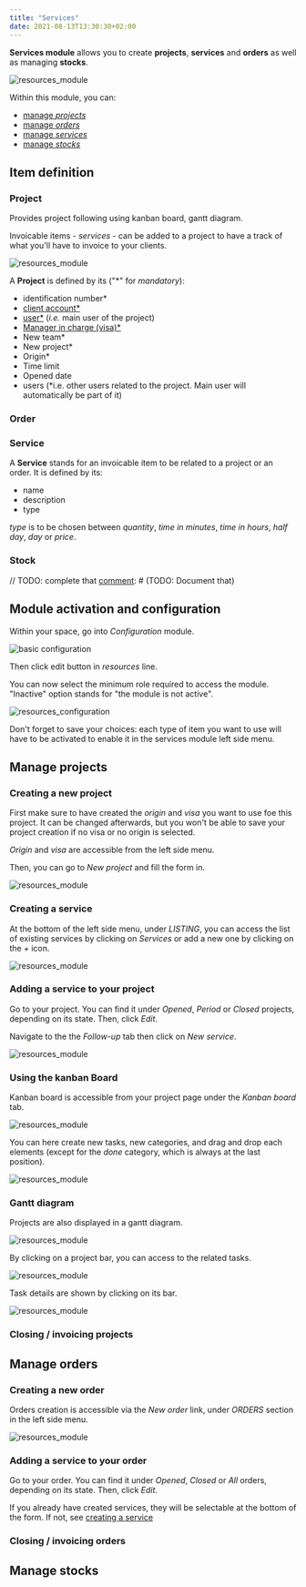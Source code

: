 ```yaml
---
title: "Services"
date: 2021-08-13T13:30:30+02:00
---
```



**Services module** allows you to create **projects**, **services** and **orders** as well as managing **stocks**.

![resources_module](../../../services_module_1.png)

Within this module, you can:
- [manage *projects*](./#add-a-resource)
- [manage *orders*](./#add-an-area)
- [manage *services*](./#add-a-category)
- [manage *stocks*](./#add-a-visa)
## Item definition

### Project

Provides project following using kanban board, gantt diagram.

Invoicable items - *services* - can be added to a project to have a track of what you'll have to invoice to your clients.

![resources_module](../../../services_module_3.png)

A **Project** is defined by its ("\*" for *mandatory*):
- identification number*
- [client account*](../../module/clients/#item-definition)
- [user*](../../module/users/#item-definition) (*i.e.* main user of the project)
- [Manager in charge (visa)*](./#add-a-visa)
- New team*
- New project*
- Origin*
- Time limit
- Opened date
- users (*i.e. other users related to the project. Main user will automatically be part of it)

### Order
### Service

A **Service** stands for an invoicable item to be related to a project or an order.
It is defined by its:
- name
- description
- type

*type* is to be chosen between *quantity*, *time in minutes*, *time in hours*, *half day*, *day* or *price*.

### Stock

// TODO: complete that
[comment]: # (TODO: Document that)


## Module activation and configuration

Within your space, go into _Configuration_ module.

![basic configuration](../../../basic_configuration_1.png)

Then click edit button in _resources_ line.

You can now select the minimum role required to access the module. "Inactive" option stands for "the module is not active".

![resources_configuration](../../../services_module_0.png)

Don't forget to save your choices: each type of item you want to use will have to be activated to enable it in the services module left side menu.

## Manage projects

### Creating a new project

First make sure to have created the *origin* and *visa* you want to use foe this project. It can be changed afterwards, but you won't be able to save your project creation if no visa or no origin is selected.

*Origin* and *visa* are accessible from the left side menu.

Then, you can go to *New project* and fill the form in.

![resources_module](../../../services_module_2.png)

### Creating a service

At the bottom of the left side menu, under *LISTING*, you can access the list of existing services by clicking on *Services* or add a new one by clicking on the *+* icon.

![resources_module](../../../services_module_4.png)

### Adding a service to your project

Go to your project. You can find it under *Opened*, *Period* or *Closed* projects, depending on its state. Then, click *Edit*.

Navigate to the the *Follow-up* tab then click on *New service*.

![resources_module](../../../services_module_5.png)

### Using the kanban Board

Kanban board is accessible from your project page under the *Kanban board* tab.

![resources_module](../../../services_module_6.png)

You can here create new tasks, new categories, and drag and drop each elements (except for the *done* category, which is always at the last position).

![resources_module](../../../services_module_7.png)

### Gantt diagram

Projects are also displayed in a gantt diagram.

![resources_module](../../../services_module_9.png)

By clicking on a project bar, you can access to the related tasks.

![resources_module](../../../services_module_8.png)

Task details are shown by clicking on its bar.

![resources_module](../../../services_module_10.png)

### Closing / invoicing projects

[comment]: # (TODO: make link toward invoice module documentation)

## Manage orders

### Creating a new order

Orders creation is accessible via the *New order* link, under *ORDERS* section in the left side menu.

![resources_module](../../../services_module_11.png)

### Adding a service to your order

Go to your order. You can find it under *Opened*, *Closed* or *All* orders, depending on its state. Then, click *Edit*.

If you already have created services, they will be selectable at the bottom of the form. If not, see [creating a service](./#creating-a-service)

### Closing / invoicing orders

[comment]: # (TODO: make link toward invoice module documentation)

## Manage stocks

[comment]: # (TODO: Document that)
